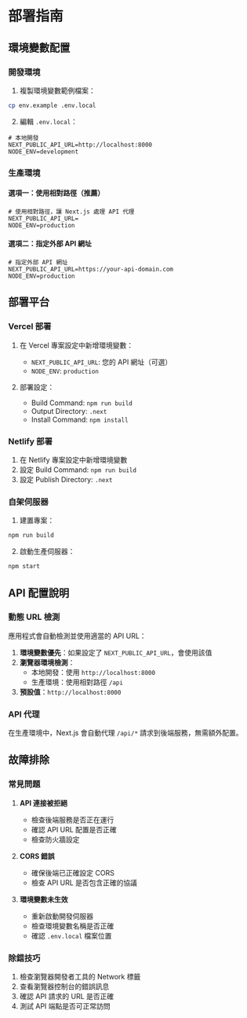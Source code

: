 # 部署指南

## 環境變數配置

### 開發環境

1. 複製環境變數範例檔案：
```bash
cp env.example .env.local
```

2. 編輯 `.env.local`：
```env
# 本地開發
NEXT_PUBLIC_API_URL=http://localhost:8000
NODE_ENV=development
```

### 生產環境

#### 選項一：使用相對路徑（推薦）

```env
# 使用相對路徑，讓 Next.js 處理 API 代理
NEXT_PUBLIC_API_URL=
NODE_ENV=production
```

#### 選項二：指定外部 API 網址

```env
# 指定外部 API 網址
NEXT_PUBLIC_API_URL=https://your-api-domain.com
NODE_ENV=production
```

## 部署平台

### Vercel 部署

1. 在 Vercel 專案設定中新增環境變數：
   - `NEXT_PUBLIC_API_URL`: 您的 API 網址（可選）
   - `NODE_ENV`: `production`

2. 部署設定：
   - Build Command: `npm run build`
   - Output Directory: `.next`
   - Install Command: `npm install`

### Netlify 部署

1. 在 Netlify 專案設定中新增環境變數
2. 設定 Build Command: `npm run build`
3. 設定 Publish Directory: `.next`

### 自架伺服器

1. 建置專案：
```bash
npm run build
```

2. 啟動生產伺服器：
```bash
npm start
```

## API 配置說明

### 動態 URL 檢測

應用程式會自動檢測並使用適當的 API URL：

1. **環境變數優先**：如果設定了 `NEXT_PUBLIC_API_URL`，會使用該值
2. **瀏覽器環境檢測**：
   - 本地開發：使用 `http://localhost:8000`
   - 生產環境：使用相對路徑 `/api`
3. **預設值**：`http://localhost:8000`

### API 代理

在生產環境中，Next.js 會自動代理 `/api/*` 請求到後端服務，無需額外配置。

## 故障排除

### 常見問題

1. **API 連接被拒絕**
   - 檢查後端服務是否正在運行
   - 確認 API URL 配置是否正確
   - 檢查防火牆設定

2. **CORS 錯誤**
   - 確保後端已正確設定 CORS
   - 檢查 API URL 是否包含正確的協議

3. **環境變數未生效**
   - 重新啟動開發伺服器
   - 檢查環境變數名稱是否正確
   - 確認 `.env.local` 檔案位置

### 除錯技巧

1. 檢查瀏覽器開發者工具的 Network 標籤
2. 查看瀏覽器控制台的錯誤訊息
3. 確認 API 請求的 URL 是否正確
4. 測試 API 端點是否可正常訪問 